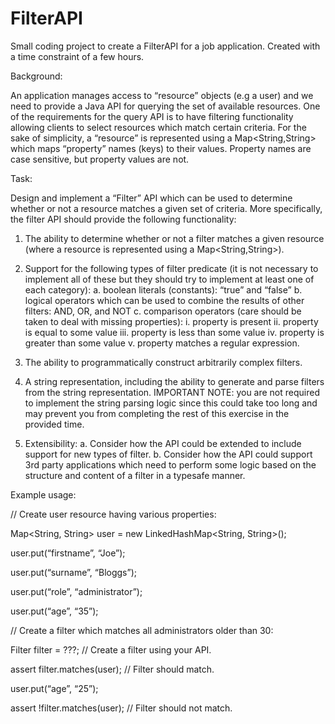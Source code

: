 # FilterAPI
Small coding project to create a FilterAPI for a job application. Created with a time constraint of a few hours.

Background:

An application manages access to “resource” objects (e.g a user) and we need to provide a Java API for querying the set of available resources. One of the requirements for the query API is to have filtering functionality allowing clients to select resources which match certain criteria. For the sake of simplicity, a “resource” is represented using a Map&lt;String,String> which maps “property” names (keys) to their values. Property names are case sensitive, but property values are not.

Task:

Design and implement a “Filter” API which can be used to determine whether or not a resource matches a given set of
criteria. More specifically, the filter API should provide the following functionality:

1. The ability to determine whether or not a filter matches a given resource (where a resource is represented using a
Map<String,String>).

2. Support for the following types of filter predicate (it is not necessary to implement all of these but they should try to
implement at least one of each category):
a. boolean literals (constants): “true” and “false”
b. logical operators which can be used to combine the results of other filters: AND, OR, and NOT
c. comparison operators (care should be taken to deal with missing properties):
i. property is present
ii. property is equal to some value
iii. property is less than some value
iv. property is greater than some value
v. property matches a regular expression.

3. The ability to programmatically construct arbitrarily complex filters.

4. A string representation, including the ability to generate and parse filters from the string representation.
IMPORTANT NOTE: you are not required to implement the string parsing logic since this could take too long and
may prevent you from completing the rest of this exercise in the provided time.

5. Extensibility:
a. Consider how the API could be extended to include support for new types of filter.
b. Consider how the API could support 3rd party applications which need to perform some logic based on the
structure and content of a filter in a type­safe manner.

Example usage:

// Create user resource having various properties:

Map<String, String> user = new LinkedHashMap<String, String>();

user.put(“firstname”, “Joe”);

user.put(“surname”, “Bloggs”);

user.put(“role”, “administrator”);

user.put(“age”, “35”);

// Create a filter which matches all administrators older than 30:

Filter filter = ???; // Create a filter using your API.

assert filter.matches(user); // Filter should match.

user.put(“age”, “25”);

assert !filter.matches(user); // Filter should not match.

